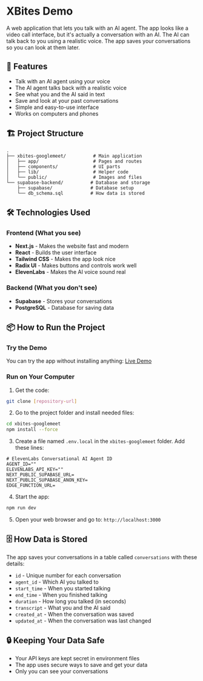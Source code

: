 # XBites Demo

A web application that lets you talk with an AI agent. The app looks like a video call interface, but it's actually a conversation with an AI. The AI can talk back to you using a realistic voice. The app saves your conversations so you can look at them later.

## 🚀 Features

- Talk with an AI agent using your voice
- The AI agent talks back with a realistic voice
- See what you and the AI said in text
- Save and look at your past conversations
- Simple and easy-to-use interface
- Works on computers and phones

## 🏗️ Project Structure

```
.
├── xbites-googlemeet/          # Main application
│   ├── app/                    # Pages and routes
│   ├── components/             # UI parts
│   ├── lib/                    # Helper code
│   └── public/                 # Images and files
└── supabase-backend/          # Database and storage
    ├── supabase/              # Database setup
    └── db_schema.sql          # How data is stored
```

## 🛠️ Technologies Used

### Frontend (What you see)
- **Next.js** - Makes the website fast and modern
- **React** - Builds the user interface
- **Tailwind CSS** - Makes the app look nice
- **Radix UI** - Makes buttons and controls work well
- **ElevenLabs** - Makes the AI voice sound real

### Backend (What you don't see)
- **Supabase** - Stores your conversations
- **PostgreSQL** - Database for saving data

## 📦 How to Run the Project

### Try the Demo
You can try the app without installing anything: [Live Demo](https://google-meet-demo-n8zq.vercel.app/)

### Run on Your Computer

1. Get the code:
```bash
git clone [repository-url]
```

2. Go to the project folder and install needed files:
```bash
cd xbites-googlemeet
npm install --force
```

3. Create a file named `.env.local` in the `xbites-googlemeet` folder. Add these lines:
```
# ElevenLabs Conversational AI Agent ID
AGENT_ID=""
ELEVENLABS_API_KEY=""
NEXT_PUBLIC_SUPABASE_URL=
NEXT_PUBLIC_SUPABASE_ANON_KEY=
EDGE_FUNCTION_URL=
```

4. Start the app:
```bash
npm run dev
```

5. Open your web browser and go to: `http://localhost:3000`

## 🗄️ How Data is Stored

The app saves your conversations in a table called `conversations` with these details:
- `id` - Unique number for each conversation
- `agent_id` - Which AI you talked to
- `start_time` - When you started talking
- `end_time` - When you finished talking
- `duration` - How long you talked (in seconds)
- `transcript` - What you and the AI said
- `created_at` - When the conversation was saved
- `updated_at` - When the conversation was last changed

## 🔒 Keeping Your Data Safe

- Your API keys are kept secret in environment files
- The app uses secure ways to save and get your data
- Only you can see your conversations
